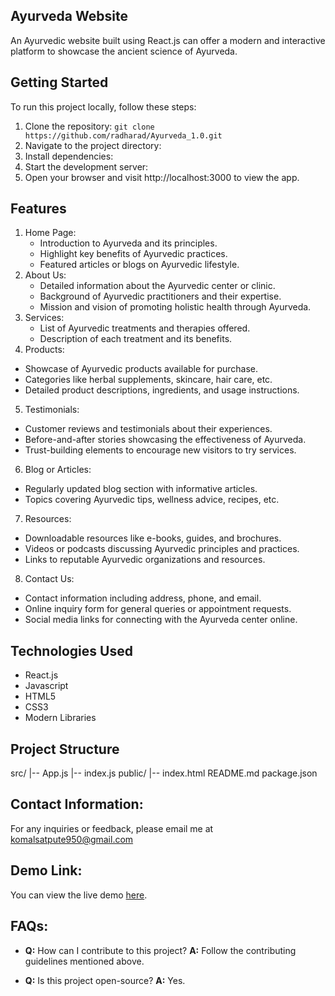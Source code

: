 ## Ayurveda Website 

An Ayurvedic website built using React.js can offer a modern and interactive platform to showcase the ancient science of Ayurveda. 

## Getting Started

To run this project locally, follow these steps:

1. Clone the repository: `git clone https://github.com/radharad/Ayurveda_1.0.git `
2. Navigate to the project directory:
3. Install dependencies:
4. Start the development server:
5. Open your browser and visit http://localhost:3000 to view the app.

## Features

1. Home Page:
   - Introduction to Ayurveda and its principles.
   - Highlight key benefits of Ayurvedic practices.
   - Featured articles or blogs on Ayurvedic lifestyle.
2. About Us:
   - Detailed information about the Ayurvedic center or clinic.
   - Background of Ayurvedic practitioners and their expertise.
   - Mission and vision of promoting holistic health through Ayurveda.
3. Services:
   - List of Ayurvedic treatments and therapies offered.
   - Description of each treatment and its benefits.
4. Products:
  - Showcase of Ayurvedic products available for purchase.
  - Categories like herbal supplements, skincare, hair care, etc.
  - Detailed product descriptions, ingredients, and usage instructions.
5. Testimonials:
  - Customer reviews and testimonials about their experiences.
  - Before-and-after stories showcasing the effectiveness of Ayurveda.
  - Trust-building elements to encourage new visitors to try services.
6. Blog or Articles:
  - Regularly updated blog section with informative articles.
  - Topics covering Ayurvedic tips, wellness advice, recipes, etc.
7. Resources:
  - Downloadable resources like e-books, guides, and brochures.
  - Videos or podcasts discussing Ayurvedic principles and practices.
  - Links to reputable Ayurvedic organizations and resources.
8. Contact Us:
  - Contact information including address, phone, and email.
  - Online inquiry form for general queries or appointment requests.
  - Social media links for connecting with the Ayurveda center online.

## Technologies Used

- React.js
- Javascript
- HTML5
- CSS3
- Modern Libraries

## Project Structure

src/
|-- App.js
|-- index.js
public/
|-- index.html
README.md
package.json

## Contact Information:
For any inquiries or feedback, please email me at komalsatpute950@gmail.com

## Demo Link:
You can view the live demo [here](https://templatefirstayurveda.netlify.app).

## FAQs:
- **Q:** How can I contribute to this project?
  **A:** Follow the contributing guidelines mentioned above.

- **Q:** Is this project open-source?
  **A:** Yes.

